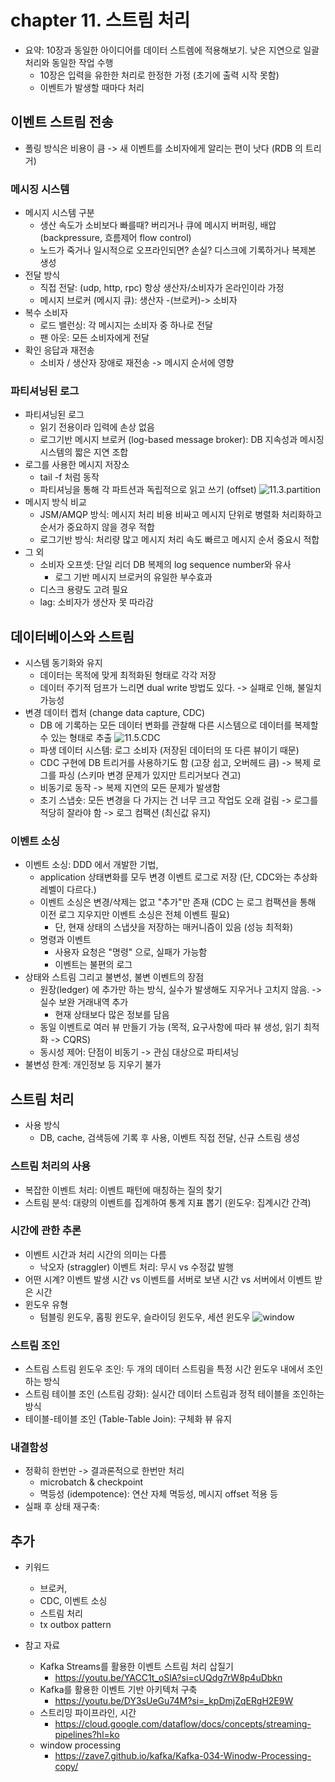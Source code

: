 # chapter 11. 스트림 처리
- 요약: 10장과 동일한 아이디어를 데이터 스트렘에 적용해보기. 낮은 지연으로 일괄처리와 동일한 작업 수행
    - 10장은 입력을 유한한 처리로 한정한 가정 (초기에 출력 시작 못함)
    - 이벤트가 발생할 때마다 처리

## 이벤트 스트림 전송
- 폴링 방식은 비용이 큼 -> 새 이벤트를 소비자에게 알리는 편이 낫다 (RDB 의 트리거)
### 메시징 시스템
- 메시지 시스템 구분
    - 생산 속도가 소비보다 빠를때? 버리거나 큐에 메시지 버퍼링, 배압(backpressure, 흐름제어 flow control)
    - 노드가 죽거나 일시적으로 오프라인되면? 손실? 디스크에 기록하거나 복제본 생성
- 전달 방식
    - 직접 전달: (udp, http, rpc) 항상 생산자/소비자가 온라인이라 가정
    - 메시지 브로커 (메시지 큐): 생산자 -(브로커)-> 소비자
- 복수 소비자
    - 로드 밸런싱: 각 메시지는 소비자 중 하나로 전달
    - 팬 아웃: 모든 소비자에게 전달
- 확인 응답과 재전송
    - 소비자 / 생산자 장애로 재전송 -> 메시지 순서에 영향

### 파티셔닝된 로그
- 파티셔닝된 로그
    - 읽기 전용이라 입력에 손상 없음
    - 로그기반 메시지 브로커 (log-based message broker): DB 지속성과 메시징 시스템의 짧은 지연 조합
- 로그를 사용한 메시지 저장소 
    - tail -f 처럼 동작
    - 파티셔닝을 통해 각 파트션과 독립적으로 읽고 쓰기 (offset)
    ![11.3.partition](./resources/11.3.partition.png)
- 메시지 방식 비교
    - JSM/AMQP 방식: 메시지 처리 비용 비싸고 메시지 단위로 병렬화 처리화하고 순서가 중요하지 않을 경우 적합
    - 로그기반 방식: 처리량 많고 메시지 처리 속도 빠르고 메시지 순서 중요시 적합
- 그 외
    - 소비자 오프셋: 단일 리더 DB 복제의 log sequence number와 유사
        - 로그 기반 메시지 브로커의 유일한 부수효과
    - 디스크 용량도 고려 필요
    - lag: 소비자가 생산자 못 따라감

## 데이터베이스와 스트림
- 시스템 동기화와 유지
    - 데이터는 목적에 맞게 최적화된 형태로 각각 저장
    - 데이터 주기적 덤프가 느리면 dual write 방법도 있다. -> 실패로 인해, 불일치 가능성
- 변경 데이터 켑처 (change data capture, CDC)
    - DB 에 기록하는 모든 데이터 변화를 관찰해 다른 시스템으로 데이터를 복제할 수 있는 형태로 추출
        ![11.5.CDC](./resources/11.5.CDC.png)
    - 파생 데이터 시스템: 로그 소비자 (저장된 데이터의 또 다른 뷰이기 때문)
    - CDC 구현에 DB 트리거를 사용하기도 함 (고장 쉽고, 오버헤드 큼) -> 복제 로그를 파싱 (스키마 변경 문제가 있지만 트리거보다 견고)
    - 비동기로 동작 -> 복제 지연의 모든 문제가 발생함
    - 초기 스냅숏: 모든 변경을 다 가지는 건 너무 크고 작업도 오래 걸림 -> 로그를 적당히 잘라야 함 -> 로그 컴팩션 (최신값 유지)

### 이벤트 소싱
- 이벤트 소싱: DDD 에서 개발한 기법, 
    - application 상태변화를 모두 변경 이벤트 로그로 저장 (단, CDC와는 추상화 레벨이 다르다.)
    - 이벤트 소싱은 변경/삭제는 없고 "추가"만 존재 (CDC 는 로그 컴팩션을 통해 이전 로그 지우지만 이벤트 소싱은 전체 이벤트 필요)
        - 단, 현재 상태의 스냅샷을 저장하는 매커니즘이 있음 (성능 최적화)
    - 명령과 이벤트
        - 사용자 요청은 "명령" 으로, 실패가 가능함
        - 이벤트는 불편의 로그
- 상태와 스트림 그리고 불변성, 불변 이벤트의 장점
    - 원장(ledger) 에 추가만 하는 방식, 실수가 발생해도 지우거나 고치지 않음. -> 실수 보완 거래내역 추가
        - 현재 상태보다 많은 정보를 담음
    - 동일 이벤트로 여러 뷰 만들기 가능 (목적, 요구사항에 따라 뷰 생성, 읽기 최적화 -> CQRS)
    - 동시성 제어: 단점이 비동기 -> 관심 대상으로 파티셔닝
- 불변성 한계: 개인정보 등 지우기 불가
## 스트림 처리
- 사용 방식
    - DB, cache, 검색등에 기록 후 사용, 이벤트 직접 전달, 신규 스트림 생성
### 스트림 처리의 사용
- 복잡한 이벤트 처리: 이벤트 패턴에 매칭하는 질의 찾기
- 스트림 분석: 대량의 이벤트를 집계하여 통계 지표 뽑기 (윈도우: 집계시간 간격)
### 시간에 관한 추론
- 이벤트 시간과 처리 시간의 의미는 다름
    - 낙오자 (straggler) 이벤트 처리: 무시 vs 수정값 발행
- 어떤 시계? 이벤트 발생 시간 vs 이벤트를 서버로 보낸 시간 vs 서버에서 이벤트 받은 시간
- 윈도우 유형
    - 텀블링 윈도우, 홉핑 윈도우, 슬라이딩 윈도우, 세션 윈도우
        ![window](./resources/11.x.window.png)
### 스트림 조인
- 스트림 스트림 윈도우 조인: 두 개의 데이터 스트림을 특정 시간 윈도우 내에서 조인하는 방식
- 스트림 테이블 조인 (스트림 강화):  실시간 데이터 스트림과 정적 테이블을 조인하는 방식
- 테이블-테이블 조인 (Table-Table Join): 구체화 뷰 유지
### 내결함성
- 정확히 한번만 -> 결과론적으로 한번만 처리
    - microbatch & checkpoint
    - 멱등성 (idempotence): 연산 자체 멱등성, 메시지 offset 적용 등
- 실패 후 상태 재구축: 


## 추가

- 키워드
    - 브로커,
    - CDC, 이벤트 소싱
    - 스트림 처리
    - tx outbox pattern

- 참고 자료
    - Kafka Streams를 활용한 이벤트 스트림 처리 삽질기
        - https://youtu.be/YACC1t_oSlA?si=cUQdg7rW8p4uDbkn
    - Kafka를 활용한 이벤트 기반 아키텍처 구축
        - https://youtu.be/DY3sUeGu74M?si=_kpDmjZqERgH2E9W
    - 스트리밍 파이프라인, 시간
        - https://cloud.google.com/dataflow/docs/concepts/streaming-pipelines?hl=ko
    - window processing
        - https://zave7.github.io/kafka/Kafka-034-Winodw-Processing-copy/